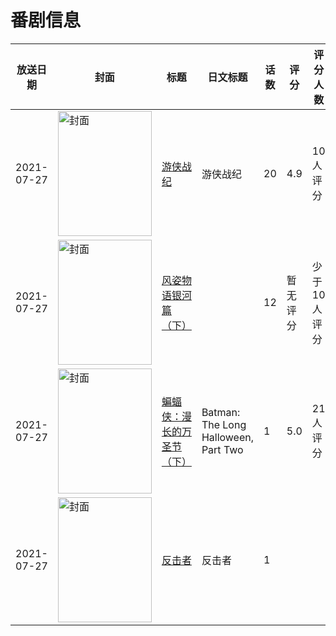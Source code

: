# 番剧信息

|放送日期|封面|标题|日文标题|话数|评分|评分人数|
|---|---|---|---|---|---|---|
|2021-07-27|<img src="//lain.bgm.tv/pic/cover/c/b3/a7/244238_oO6PG.jpg" alt="封面" style="width:150px;height:200px;object-fit:cover;">|[游侠战纪](https://bangumi.tv/subject/244238)|游侠战纪|20|4.9|10人评分|
|2021-07-27|<img src="//lain.bgm.tv/pic/cover/c/ce/12/339915_sKsrM.jpg" alt="封面" style="width:150px;height:200px;object-fit:cover;">|[风姿物语银河篇（下）](https://bangumi.tv/subject/339915)||12|暂无评分|少于10人评分|
|2021-07-27|<img src="//lain.bgm.tv/pic/cover/c/0d/b0/345628_y7WFh.jpg" alt="封面" style="width:150px;height:200px;object-fit:cover;">|[蝙蝠侠：漫长的万圣节（下）](https://bangumi.tv/subject/345628)|Batman: The Long Halloween, Part Two|1|5.0|21人评分|
|2021-07-27|<img src="//lain.bgm.tv/pic/cover/c/86/10/500115_fB4De.jpg" alt="封面" style="width:150px;height:200px;object-fit:cover;">|[反击者](https://bangumi.tv/subject/500115)|反击者|1|||
